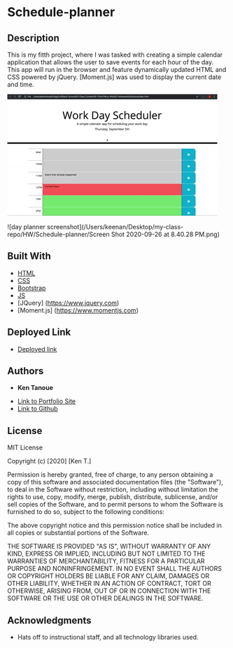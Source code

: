 # Schedule-planner

## Description

This is my fitth project, where I was tasked with creating a simple calendar application that allows the user to save events for each hour of the day.  
This app will run in the browser and feature dynamically updated HTML and CSS powered by jQuery.
[Moment.js] was used to display the current date and time.

![day planner demo](./Assets/05-third-party-apis-homework-demo.gif)

![day planner screenshot](/Users/keenan/Desktop/my-class-repo/HW/Schedule-planner/Screen Shot 2020-09-26 at 8.40.28 PM.png)

## Built With

* [HTML](https://developer.mozilla.org/en-US/docs/Web/HTML)
* [CSS](https://www.w3schools.com/css/)
* [Bootstrap](https://getbootstrap.com/)
* [JS](https://www.w3schools.com/js/)
* [JQuery] (https://www.jquery.com)
* [Moment.js] (https://www.momentjs.com)


## Deployed Link

* [Deployed link](https://kent28808.github.io/Schedule-planner/)


## Authors

* **Ken Tanoue** 

- [Link to Portfolio Site](https://kent28808.github.io/Responsive-Portfolio/portfolio.html)
- [Link to Github](https://github.com/kent28808/)

## License

MIT License

Copyright (c) [2020] [Ken T.]

Permission is hereby granted, free of charge, to any person obtaining a copy
of this software and associated documentation files (the "Software"), to deal
in the Software without restriction, including without limitation the rights
to use, copy, modify, merge, publish, distribute, sublicense, and/or sell
copies of the Software, and to permit persons to whom the Software is
furnished to do so, subject to the following conditions:

The above copyright notice and this permission notice shall be included in all
copies or substantial portions of the Software.

THE SOFTWARE IS PROVIDED "AS IS", WITHOUT WARRANTY OF ANY KIND, EXPRESS OR
IMPLIED, INCLUDING BUT NOT LIMITED TO THE WARRANTIES OF MERCHANTABILITY,
FITNESS FOR A PARTICULAR PURPOSE AND NONINFRINGEMENT. IN NO EVENT SHALL THE
AUTHORS OR COPYRIGHT HOLDERS BE LIABLE FOR ANY CLAIM, DAMAGES OR OTHER
LIABILITY, WHETHER IN AN ACTION OF CONTRACT, TORT OR OTHERWISE, ARISING FROM,
OUT OF OR IN CONNECTION WITH THE SOFTWARE OR THE USE OR OTHER DEALINGS IN THE
SOFTWARE.

## Acknowledgments

* Hats off to instructional staff, and all technology libraries used.